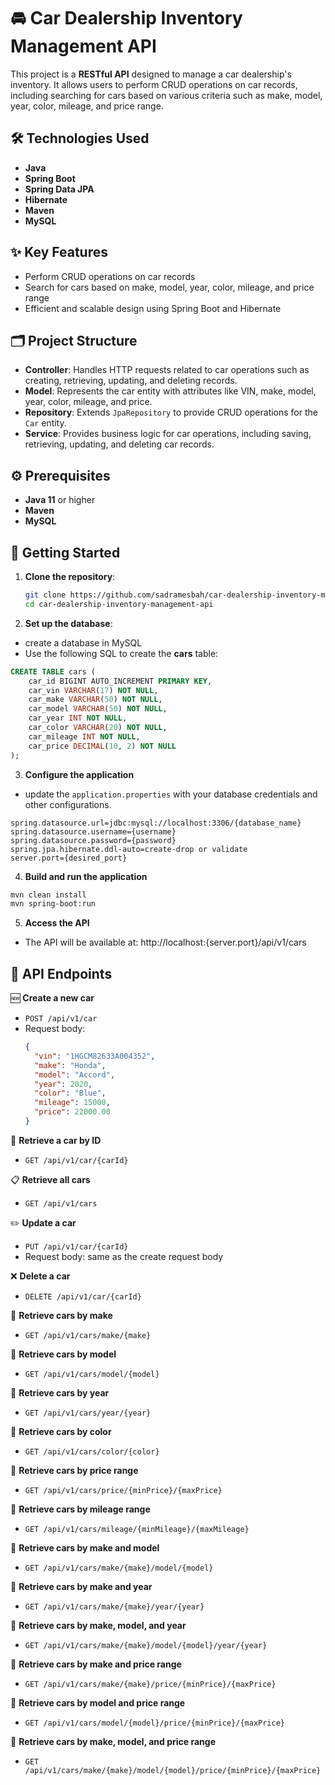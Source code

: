 # 🚘 Car Dealership Inventory Management API

This project is a **RESTful API** designed to manage a car dealership's inventory. It allows users to perform CRUD operations on car records, including searching for cars based on various criteria such as make, model, year, color, mileage, and price range.

## 🛠️ Technologies Used

- **Java**
- **Spring Boot**
- **Spring Data JPA**
- **Hibernate**
- **Maven**
- **MySQL**

## ✨ Key Features

- Perform CRUD operations on car records
- Search for cars based on make, model, year, color, mileage, and price range
- Efficient and scalable design using Spring Boot and Hibernate

## 🗂️ Project Structure

- **Controller**: Handles HTTP requests related to car operations such as creating, retrieving, updating, and deleting records.
- **Model**: Represents the car entity with attributes like VIN, make, model, year, color, mileage, and price.
- **Repository**: Extends `JpaRepository` to provide CRUD operations for the `Car` entity.
- **Service**: Provides business logic for car operations, including saving, retrieving, updating, and deleting car records.

## ⚙️ Prerequisites

- **Java 11** or higher
- **Maven**
- **MySQL**

## 🚀 Getting Started

1. **Clone the repository**:
   ```sh
   git clone https://github.com/sadramesbah/car-dealership-inventory-management-api.git
   cd car-dealership-inventory-management-api
    ```
  
2. **Set up the database**:
- create a database in MySQL
- Use the following SQL to create the **cars** table:
```sql
CREATE TABLE cars (
    car_id BIGINT AUTO_INCREMENT PRIMARY KEY,
    car_vin VARCHAR(17) NOT NULL,
    car_make VARCHAR(50) NOT NULL,
    car_model VARCHAR(50) NOT NULL,
    car_year INT NOT NULL,
    car_color VARCHAR(20) NOT NULL,
    car_mileage INT NOT NULL,
    car_price DECIMAL(10, 2) NOT NULL
);
```
3. **Configure the application**
- update the `application.properties` with your database credentials and other configurations.

```properties
spring.datasource.url=jdbc:mysql://localhost:3306/{database_name}
spring.datasource.username={username}
spring.datasource.password={password}
spring.jpa.hibernate.ddl-auto=create-drop or validate
server.port={desired_port}
```

4. **Build and run the application**
```sh
mvn clean install
mvn spring-boot:run
```

5. **Access the API**
- The API will be available at: http://localhost:{server.port}/api/v1/cars

## 📄 API Endpoints

🆕 **Create a new car**
    
- `POST /api/v1/car`
- Request body:
  ```json
  {
    "vin": "1HGCM82633A004352",
    "make": "Honda",
    "model": "Accord",
    "year": 2020,
    "color": "Blue",
    "mileage": 15000,
    "price": 22000.00
  }
  ```

🔎 **Retrieve a car by ID**
- `GET /api/v1/car/{carId}`


📋 **Retrieve all cars**
- `GET /api/v1/cars`


✏️ **Update a car**
- `PUT /api/v1/car/{carId}`
- Request body: same as the create request body


❌ **Delete a car**
- `DELETE /api/v1/car/{carId}`


🔎 **Retrieve cars by make**
- `GET /api/v1/cars/make/{make}`


🔎 **Retrieve cars by model**
- `GET /api/v1/cars/model/{model}`


🔎 **Retrieve cars by year**
- `GET /api/v1/cars/year/{year}`


🔎 **Retrieve cars by color**
- `GET /api/v1/cars/color/{color}`


🔎 **Retrieve cars by price range**
- `GET /api/v1/cars/price/{minPrice}/{maxPrice}`


🔎 **Retrieve cars by mileage range**
- `GET /api/v1/cars/mileage/{minMileage}/{maxMileage}`


🔎 **Retrieve cars by make and model**
- `GET /api/v1/cars/make/{make}/model/{model}`


🔎 **Retrieve cars by make and year**
- `GET /api/v1/cars/make/{make}/year/{year}`


🔎 **Retrieve cars by make, model, and year**
- `GET /api/v1/cars/make/{make}/model/{model}/year/{year}`


🔎 **Retrieve cars by make and price range**
- `GET /api/v1/cars/make/{make}/price/{minPrice}/{maxPrice}`


🔎 **Retrieve cars by model and price range**
- `GET /api/v1/cars/model/{model}/price/{minPrice}/{maxPrice}`


🔎 **Retrieve cars by make, model, and price range**
- `GET /api/v1/cars/make/{make}/model/{model}/price/{minPrice}/{maxPrice}`

